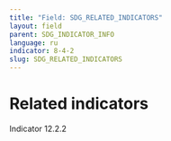 ```yaml
---
title: "Field: SDG_RELATED_INDICATORS"
layout: field
parent: SDG_INDICATOR_INFO
language: ru
indicator: 8-4-2
slug: SDG_RELATED_INDICATORS
---
```

# Related indicators

Indicator 12.2.2